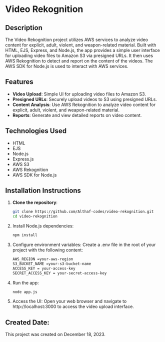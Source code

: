 # Video Rekognition

## Description
The Video Rekognition project utilizes AWS services to analyze video content for explicit, adult, violent, and weapon-related material. Built with HTML, EJS, Express, and Node.js, the app provides a simple user interface for uploading video files to Amazon S3 via presigned URLs. It then uses AWS Rekognition to detect and report on the content of the videos. The AWS SDK for Node.js is used to interact with AWS services.

## Features
- **Video Upload**: Simple UI for uploading video files to Amazon S3.
- **Presigned URLs**: Securely upload videos to S3 using presigned URLs.
- **Content Analysis**: Use AWS Rekognition to analyze video content for explicit, adult, violent, and weapon-related material.
- **Reports**: Generate and view detailed reports on video content.

## Technologies Used
- HTML
- EJS
- Node.js
- Express.js
- AWS S3
- AWS Rekognition
- AWS SDK for Node.js

## Installation Instructions

1. **Clone the repository**:
   ```sh
   git clone https://github.com/Althaf-codes/video-rekognition.git
   cd video-rekognition

2. Install Node.js dependencies:

   ```sh
   npm install

3. Configure environment variables:
   Create a .env file in the root of your project with the following content:

   ```sh
   AWS_REGION =your-aws-region
   S3_BUCKET_NAME =your-s3-bucket-name
   ACCESS_KEY = your-access-key
   SECRET_ACCESS_KEY = your-secret-access-key

4. Run the app:
   ```sh
   node app.js

5. Access the UI:
   Open your web browser and navigate to http://localhost:3000 to access the video upload interface. 

## Created Date:
This project was created on December 18, 2023.